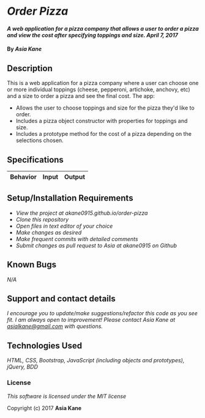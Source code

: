 # _Order Pizza_

#### _A web application for a pizza company that allows a user to order a pizza and view the cost after specifying toppings and size. April 7, 2017_

#### By _**Asia Kane**_

## Description

This is a web application for a pizza company where a user can choose one or more individual toppings (cheese, pepperoni, artichoke, anchovy, etc) and a size to order a pizza and see the final cost.  The app:

* Allows the user to choose toppings and size for the pizza they'd like to order.
* Includes a pizza object constructor with properties for toppings and size.
* Includes a prototype method for the cost of a pizza depending on the selections chosen.


## Specifications
| Behavior |  Input   |  Output  |
|----------|:--------:|:--------:|


## Setup/Installation Requirements

* _View the project at akane0915.github.io/order-pizza_
* _Clone this repository_
* _Open files in text editor of your choice_
* _Make changes as desired_
* _Make frequent commits with detailed comments_
* _Submit changes as pull request to Asia at akane0915 on Github_

## Known Bugs

_N/A_

## Support and contact details

_I encourage you to update/make suggestions/refactor this code as you see fit. I am always open to improvement! Please contact Asia Kane at asialkane@gmail.com with questions._

## Technologies Used

_HTML, CSS, Bootstrap, JavaScript (including objects and prototypes), jQuery, BDD_

### License

*This software is licensed under the MIT license*

Copyright (c) 2017 **Asia Kane**
